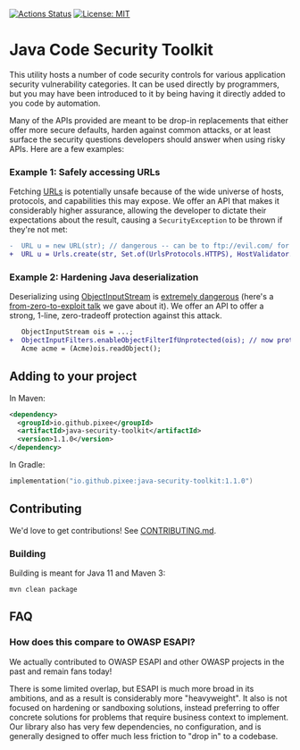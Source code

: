 [![Actions Status](https://github.com/pixeeworks/java-security-toolkit/workflows/Java%20CI/badge.svg)](https://github.com/pixeeworks/java-security-toolkit/actions)
[![License: MIT](https://img.shields.io/badge/License-MIT-yellow.svg)](https://opensource.org/licenses/MIT)

# Java Code Security Toolkit

This utility hosts a number of code security controls for various application security vulnerability categories. It can 
be used directly by programmers, but you may have been introduced to it by being having it directly added to you code by 
automation.

Many of the APIs provided are meant to be drop-in replacements that either offer more secure defaults, harden against common attacks, or at least surface the security questions developers should answer when using risky APIs. Here are a few examples:

### Example 1: Safely accessing URLs

Fetching [URLs](https://docs.oracle.com/en/java/javase/17/docs/api/java.base/java/net/URL.html) is potentially unsafe because of the wide universe of hosts, protocols, and capabilities this may expose. We offer an API that makes it considerably higher assurance, allowing the developer to dictate their expectations about the result, causing a `SecurityException` to be thrown if they're not met:

```diff
-  URL u = new URL(str); // dangerous -- can be to ftp://evil.com/ for all we know
+  URL u = Urls.create(str, Set.of(UrlsProtocols.HTTPS), HostValidator.fromAllowedHostPattern(Pattern.compile("good\\.com"));
```

### Example 2: Hardening Java deserialization

Deserializing using [ObjectInputStream](https://docs.oracle.com/en/java/javase/17/docs/api/java.base/java/io/ObjectInputStream.html) is [extremely dangerous](https://cheatsheetseries.owasp.org/cheatsheets/Deserialization_Cheat_Sheet.html#java) (here's a [from-zero-to-exploit talk](https://www.youtube.com/watch?v=kpuEtsGXKR8) we gave about it).  We offer an API to offer a strong, 1-line, zero-tradeoff protection against this attack.

```diff
   ObjectInputStream ois = ...;
+  ObjectInputFilters.enableObjectFilterIfUnprotected(ois); // now protected against all publicly known gadgets
   Acme acme = (Acme)ois.readObject();
```

## Adding to your project 

In Maven:
```xml
<dependency>
  <groupId>io.github.pixee</groupId>
  <artifactId>java-security-toolkit</artifactId>
  <version>1.1.0</version>
</dependency>
```
In Gradle:
```kotlin
implementation("io.github.pixee:java-security-toolkit:1.1.0")
```

## Contributing 
We'd love to get contributions! See [CONTRIBUTING.md](CONTRIBUTING.md).

### Building
Building is meant for Java 11 and Maven 3:

```
mvn clean package
```

## FAQ

### How does this compare to OWASP ESAPI?

We actually contributed to OWASP ESAPI and other OWASP projects in the past and remain fans today! 

There is some limited overlap, but ESAPI is much more broad in its ambitions, and as a result is considerably more "heavyweight". It also is not focused on hardening or sandboxing solutions, instead preferring to offer concrete solutions for problems that require business context to implement. Our library also has very few dependencies, no configuration, and is generally designed to offer much less friction to "drop in" to a codebase.
